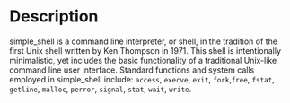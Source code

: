 # Description
simple_shell is a command line interpreter, or shell, in the tradition of the first Unix shell written by Ken Thompson in 1971. This shell is intentionally minimalistic, yet includes the basic functionality of a traditional Unix-like command line user interface. Standard functions and system calls employed in simple_shell include: `access`, `execve`, `exit`, `fork`,`free`, `fstat`, `getline`, `malloc`, `perror`, `signal`, `stat`, `wait`, `write`.
